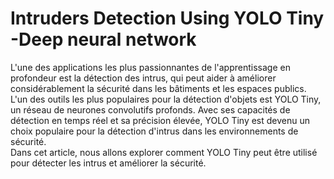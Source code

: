 # Intruders Detection Using YOLO Tiny -Deep neural network
 
L'une des applications les plus passionnantes de l'apprentissage en profondeur est la détection des intrus, qui peut aider à améliorer considérablement la sécurité dans les bâtiments et les espaces publics. L'un des outils les plus populaires pour la détection d'objets est YOLO Tiny, un réseau de neurones convolutifs profonds. Avec ses capacités de détection en temps réel et sa précision élevée, YOLO Tiny est devenu un choix populaire pour la détection d'intrus dans les environnements de sécurité. <br> Dans cet article, nous allons explorer comment YOLO Tiny peut être utilisé pour détecter les intrus et améliorer la sécurité.
